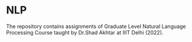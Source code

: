 # NLP

The repository contains assignments of Graduate Level Natural Language Processing Course taught by Dr.Shad Akhtar at IIIT Delhi (2022).
